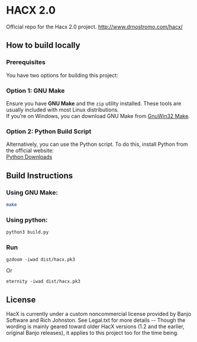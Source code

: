 HACX 2.0
=====

Official repo for the Hacx 2.0 project. http://www.drnostromo.com/hacx/


How to build locally
---------------------------

### Prerequisites

You have two options for building this project:

### Option 1: GNU Make

Ensure you have **GNU Make** and the `zip` utility installed. These tools are usually included with most Linux distributions.  
If you’re on Windows, you can download GNU Make from [GnuWin32 Make](http://gnuwin32.sourceforge.net/packages/make.htm).

### Option 2: Python Build Script

Alternatively, you can use the Python script. To do this, install Python from the official website:  
[Python Downloads](https://www.python.org/downloads/)

## Build Instructions
### Using GNU Make:
```bash
make
```

### Using python:
```bash
python3 build.py
```

### Run
```
gzdoom -iwad dist/hacx.pk3
```
Or
```
eternity -iwad dist/hacx.pk3
```

License
--------------------

HacX is currently under a custom noncommercial license provided
by Banjo Software and Rich Johnston. See Legal.txt for more
details -- Though the wording is mainly geared toward older HacX
versions (1.2 and the earlier, original Banjo releases), it
applies to this project too for the time being.
